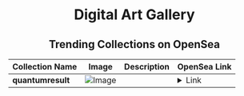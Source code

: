 <div align="center">

# Digital Art Gallery

## Trending Collections on OpenSea

| Collection Name                       | Image                                                                                     | Description                       | OpenSea Link                                                                                          |
|---------------------------------------|-------------------------------------------------------------------------------------------|-----------------------------------|--------------------------------------------------------------------------------------------------------|
| **quantumresult** | ![Image](https://i.seadn.io/s/raw/files/1581889fa50cefb1dc1ccf46edd8ea3c.png?w=500&auto=format?w=200&auto=format) |  | <details><summary>Link</summary>[quantumresult](https://opensea.io/collection/quantumresult)</details> |

</div>